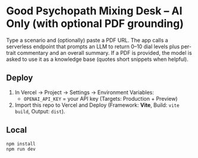 # Good Psychopath Mixing Desk – AI Only (with optional PDF grounding)

Type a scenario and (optionally) paste a PDF URL. The app calls a serverless
endpoint that prompts an LLM to return 0–10 dial levels plus per-trait commentary
and an overall summary. If a PDF is provided, the model is asked to use it as a
knowledge base (quotes short snippets when helpful).

## Deploy
1) In Vercel → Project → Settings → Environment Variables:
   - `OPENAI_API_KEY` = your API key (Targets: Production + Preview)
2) Import this repo to Vercel and Deploy (Framework: **Vite**, Build: `vite build`, Output: `dist`).

## Local
```bash
npm install
npm run dev
